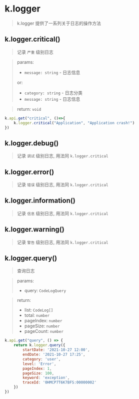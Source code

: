 # k.logger
> k.logger 提供了一系列关于日志的操作方法

## k.logger.critical()
> 记录 `严重` 级别日志

> params:
> - `message: string` - 日志信息
> 
> or:
> - `category: string` - 日志分类
> - `message: string` - 日志信息

> return: `void`

```js
k.api.get("critical", ()=>{
    k.logger.critical("Application", "Application crash!")
})
```

## k.logger.debug()
> 记录 `调试` 级别日志, 用法同 `k.logger.critical`

## k.logger.error()
> 记录 `错误` 级别日志, 用法同 `k.logger.critical`

## k.logger.information()
> 记录 `信息` 级别日志, 用法同 `k.logger.critical`

## k.logger.warning()
> 记录 `警告` 级别日志, 用法同 `k.logger.critical`

## k.logger.query()
> 查询日志

> params:
> - query: `CodeLogQuery`

> return: 
> - list: `CodeLog[]`
> - total: `number`
> - pageIndex: `number`
> - pageSize: `number`
> - pageCount: `number`

```js
k.api.get("query", () => {
    return k.logger.query({
        startDate: '2021-10-27 12:00',
        endDate: '2021-10-27 17:25',
        category: 'user',
        level: 'Error',
        pageIndex: 1,
        pageSize: 100,
        keyword: 'exception',
        traceId: '0HMCP7T6K7BFS:00000002'
    })
})
```
